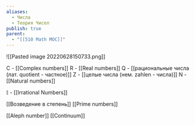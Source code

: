 ```yaml
---
aliases:
  - Числа
  - Теория Чисел
publish: true
parent:
  - "[[510 Math MOC]]"
---
```

![[Pasted image 20220628150733.png]]


C - [[Complex numbers]]
R - [[Real numbers]]
Q - [[рациональные числа (лат. quotient - частное)]]
Z - [[целые числа (нем. zahlen - числа)]]
N - [[Natural numbers]]

$\mathbb{I}$ - [[Irrational Numbers]]

[[Возведение в степень]]
[[Prime numbers]]


[[Aleph number]]
[[Continuum]]